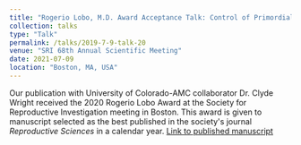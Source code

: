 ```yaml
---
title: "Rogerio Lobo, M.D. Award Acceptance Talk: Control of Primordial Follicle Growth Activation by IkappaB/NFkappaB Signaling."
collection: talks
type: "Talk"
permalink: /talks/2019-7-9-talk-20
venue: "SRI 68th Annual Scientific Meeting"
date: 2021-07-09
location: "Boston, MA, USA"
---
```


Our publication with University of Colorado-AMC collaborator Dr. Clyde Wright received the 2020 Rogerio Lobo Award at the Society for Reproductive Investigation meeting in Boston. This award is given to manuscript selected as the best published in the society's journal *Reproductive Sciences* in a calendar year. [Link to published manuscript](https://link.springer.com/article/10.1007\%2Fs43032-020-00225-3)
